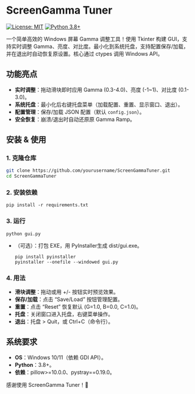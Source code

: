 # ScreenGamma Tuner

[![License: MIT](https://img.shields.io/badge/License-MIT-yellow.svg)](https://opensource.org/licenses/MIT)
[![Python 3.8+](https://img.shields.io/badge/Python-3.8%2B-blue.svg)](https://www.python.org/)

一个简单高效的 Windows 屏幕 Gamma 调整工具！使用 Tkinter 构建 GUI，支持实时调整 Gamma、亮度、对比度。最小化到系统托盘，支持配置保存/加载，并在退出时自动恢复原设置。核心通过 ctypes 调用 Windows API。

## 功能亮点
- **实时调整**：拖动滑块即时应用 Gamma (0.3-4.0)、亮度 (-1~1)、对比度 (0.1-3.0)。
- **系统托盘**：最小化后右键托盘菜单（加载配置、重置、显示窗口、退出）。
- **配置管理**：保存/加载 JSON 配置（默认 `config.json`）。
- **安全恢复**：崩溃/退出时自动还原原 Gamma Ramp。

## 安装 & 使用

### 1. 克隆仓库
```bash
git clone https://github.com/yourusername/ScreenGammaTuner.git
cd ScreenGammaTuner
```

### 2. 安装依赖

```
pip install -r requirements.txt
```

### 3. 运行

```
python gui.py  
```

- （可选）：打包 EXE，用 PyInstaller生成 dist/gui.exe。

  ```
  pip install pyinstaller
  pyinstaller --onefile --windowed gui.py
  ```

### 4. 用法

- **滑块调整**：拖动或用 +/- 按钮实时预览效果。
- **保存/加载**：点击 “Save/Load” 按钮管理配置。
- **重置**：点击 “Reset” 恢复默认 (G=1.0, B=0.0, C=1.0)。
- **托盘**：关闭窗口进入托盘，右键菜单操作。
- **退出**：托盘 > Quit，或 Ctrl+C（命令行）。

## 系统要求

- **OS**：Windows 10/11（依赖 GDI API）。
- **Python**：3.8+。
- **依赖**：pillow>=10.0.0、pystray==0.19.0。

感谢使用 ScreenGamma Tuner！🌟
